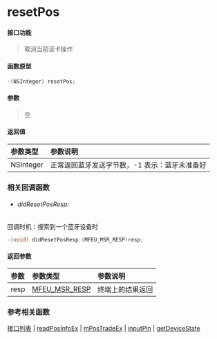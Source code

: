 # resetPos

#### 接口功能
> 取消当前读卡操作

#### 函数原型

```objective-c
-(NSInteger) resetPos;
```

#### 参数
> 空

#### 返回值
| 参数类型 | 参数说明 |
| :--------| :------ |
| NSInteger | 正常返回蓝牙发送字节数，-1 表示：蓝牙未准备好 |

### 相关回调函数
- ###### didResetPosResp:
回调时机：搜索到一个蓝牙设备时
```objective-c
-(void) didResetPosResp:(MFEU_MSR_RESP)resp;
```

#### 返回参数
| 参数 | 参数类型 | 参数说明 |
| :-------- | :--------| :------ |
| resp| [MFEU_MSR_RESP](enum-cn.md#MFEU_MSR_RESP) | 终端上的结果返回 |

### 参考相关函数
[接口列表](../README-cn.md) | [readPosInfoEx](readPosInfoEx-cn.md) | [mPosTradeEx](mPosTradeEx-cn.md) | [inputPin](inputPin-cn.md) | [getDeviceState](getDeviceState-cn.md)
